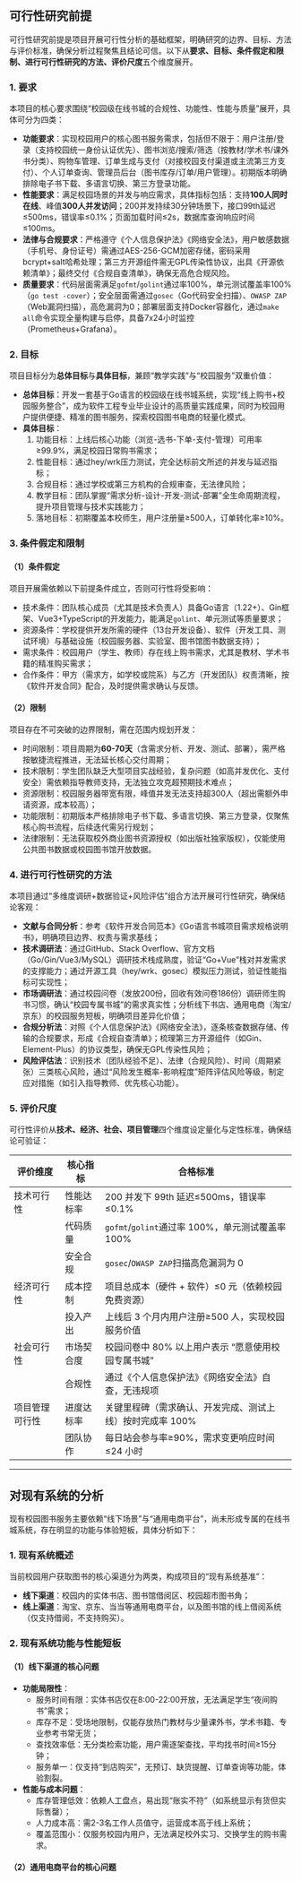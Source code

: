 ## 可行性研究前提

可行性研究前提是项目开展可行性分析的基础框架，明确研究的边界、目标、方法与评价标准，确保分析过程聚焦且结论可信。以下从**要求、目标、条件假定和限制、进行可行性研究的方法、评价尺度**五个维度展开。

### 1. 要求

本项目的核心要求围绕“校园级在线书城的合规性、功能性、性能与质量”展开，具体可分为四类：

- **功能要求**：实现校园用户的核心图书服务需求，包括但不限于：用户注册/登录（支持校园统一身份认证优先）、图书浏览/搜索/筛选（按教材/学术书/课外书分类）、购物车管理、订单生成与支付（对接校园支付渠道或主流第三方支付）、个人订单查询、管理员后台（图书库存/订单/用户管理）。初期版本明确排除电子书下载、多语言切换、第三方登录功能。
- **性能要求**：满足校园场景的并发与响应需求，具体指标包括：支持**100人同时在线**、峰值**300人并发访问**；200并发持续30分钟场景下，接口99th延迟≤500ms，错误率≤0.1%；页面加载时间≤2s，数据库查询响应时间≤100ms。
- **法律与合规要求**：严格遵守《个人信息保护法》《网络安全法》，用户敏感数据（手机号、身份证号）需通过AES-256-GCM加密存储，密码采用bcrypt+salt哈希处理；第三方开源组件需无GPL传染性协议，出具《开源依赖清单》；最终交付《合规自查清单》，确保无高危合规风险。
- **质量要求**：代码层面需满足`gofmt`/`golint`通过率100%，单元测试覆盖率100%（`go test -cover`）；安全层面需通过`gosec`（Go代码安全扫描）、`OWASP ZAP`（Web漏洞扫描），高危漏洞为0；部署层面支持Docker容器化，通过`make all`命令实现全量构建与启停，具备7x24小时监控（Prometheus+Grafana）。

### 2. 目标

项目目标分为**总体目标**与**具体目标**，兼顾“教学实践”与“校园服务”双重价值：

- **总体目标**：开发一套基于Go语言的校园级在线书城系统，实现“线上购书+校园服务整合”，成为软件工程专业毕业设计的高质量实践成果，同时为校园用户提供便捷、精准的图书服务，探索校园图书电商的轻量化模式。
- **具体目标**：
  1. 功能目标：上线后核心功能（浏览-选书-下单-支付-管理）可用率≥99.9%，满足校园日常购书需求；
  2. 性能目标：通过hey/wrk压力测试，完全达标前文所述的并发与延迟指标；
  3. 合规目标：通过学校或第三方机构的合规审查，无法律风险；
  4. 教学目标：团队掌握“需求分析-设计-开发-测试-部署”全生命周期流程，提升项目管理与技术实践能力；
  5. 落地目标：初期覆盖本校师生，用户注册量≥500人，订单转化率≥10%。

### 3. 条件假定和限制

#### （1）条件假定

项目开展需依赖以下前提条件成立，否则可行性将受影响：

- 技术条件：团队核心成员（尤其是技术负责人）具备Go语言（1.22+）、Gin框架、Vue3+TypeScript的开发能力，能满足`golint`、单元测试等质量要求；
- 资源条件：学校提供开发所需的硬件（13台开发设备）、软件（开发工具、测试环境）与基础设施（校园服务器、实验室、图书馆图书数据支持）；
- 需求条件：校园用户（学生、教师）存在线上购书需求，尤其是教材、学术书籍的精准购买需求；
- 合作条件：甲方（需求方，如学校或院系）与乙方（开发团队）权责清晰，按《软件开发合同》配合，及时提供需求确认与反馈。

#### （2）限制

项目存在不可突破的边界限制，需在范围内规划开发：

- 时间限制：项目周期为**60-70天**（含需求分析、开发、测试、部署），需严格按敏捷流程推进，无法延长核心交付周期；
- 技术限制：学生团队缺乏大型项目实战经验，复杂问题（如高并发优化、支付安全）需依赖指导教师支持，无法独立攻克超预期技术难点；
- 资源限制：校园服务器带宽有限，峰值并发无法支持超300人（超出需额外申请资源，成本较高）；
- 功能限制：初期版本严格排除电子书下载、多语言切换、第三方登录，仅聚焦核心购书流程，后续迭代需另行规划；
- 法律限制：无法获取校外商业图书资源授权（如出版社独家版权），仅能使用公共图书数据或校园图书馆开放数据。

### 4. 进行可行性研究的方法

本项目通过“多维度调研+数据验证+风险评估”组合方法开展可行性研究，确保结论客观：

- **文献与合同分析**：参考《软件开发合同范本》《Go语言书城项目需求规格说明书》，明确项目边界、权责与需求基线；
- **技术调研法**：通过GitHub、Stack Overflow、官方文档（Go/Gin/Vue3/MySQL）调研技术栈成熟度，验证“Go+Vue”栈对并发需求的支撑能力；通过开源工具（hey/wrk、gosec）模拟压力测试，验证性能指标可实现性；
- **市场调研法**：通过校园问卷（发放200份，回收有效问卷186份）调研师生购书习惯，确认“校园专属书城”的需求真实性；分析线下书店、通用电商（淘宝/京东）的校园服务短板，明确项目差异化价值；
- **合规分析法**：对照《个人信息保护法》《网络安全法》，逐条核查数据存储、传输的合规要求，形成《合规自查清单》；梳理第三方开源组件（如Gin、Element-Plus）的协议类型，确保无GPL传染性风险；
- **风险评估法**：识别技术（团队经验不足）、法律（合规风险）、时间（周期紧张）三类核心风险，通过“风险发生概率-影响程度”矩阵评估风险等级，制定应对措施（如引入指导教师、优先核心功能）。

### 5. 评价尺度

可行性评价从**技术、经济、社会、项目管理**四个维度设定量化与定性标准，确保结论可验证：

| 评价维度    | 核心指标  | 合格标准                                  |
| ------- | ----- | ------------------------------------- |
| 技术可行性   | 性能达标率 | 200 并发下 99th 延迟≤500ms，错误率≤0.1%        |
|         | 代码质量  | `gofmt`/`golint`通过率 100%，单元测试覆盖率 100% |
|         | 安全合规  | `gosec`/`OWASP ZAP`扫描高危漏洞为 0          |
| 经济可行性   | 成本控制  | 项目总成本（硬件 + 软件）≤0 元（依赖校园免费资源）          |
|         | 投入产出  | 上线后 3 个月内用户注册≥500 人，实现校园服务价值          |
| 社会可行性   | 市场契合度 | 校园问卷中 80% 以上用户表示 “愿意使用校园专属书城”         |
|         | 合规性   | 通过《个人信息保护法》《网络安全法》自查，无违规项             |
| 项目管理可行性 | 进度达标率 | 关键里程碑（需求确认、开发完成、测试上线）按时完成率 100%       |
|         | 团队协作  | 每日站会参与率≥90%，需求变更响应时间≤24 小时            |

  --- 

## 对现有系统的分析

现有校园图书服务主要依赖“线下场景”与“通用电商平台”，尚未形成专属的在线书城系统，存在明显的功能与体验短板，具体分析如下：

### 1. 现有系统概述

当前校园用户获取图书的核心渠道分为两类，构成项目的“现有系统基准”：

- **线下渠道**：校园内的实体书店、图书馆借阅区、校园超市图书角；
- **线上渠道**：淘宝、京东、当当等通用电商平台，以及图书馆的线上借阅系统（仅支持借阅，不支持购买）。

### 2. 现有系统功能与性能短板

#### （1）线下渠道的核心问题

- **功能局限性**：
  - 服务时间有限：实体书店仅在8:00-22:00开放，无法满足学生“夜间购书”需求；
  - 库存不足：受场地限制，仅能存放热门教材与少量课外书，学术书籍、专业参考书常无货；
  - 查找效率低：无分类检索功能，用户需逐架查找，平均找书时间≥15分钟；
  - 服务单一：仅支持“到店购买”，无预订、缺货提醒、订单查询等功能，体验割裂。
- **性能与成本问题**：
  - 库存管理低效：依赖人工盘点，易出现“账实不符”（如系统显示有货但实际售罄）；
  - 人力成本高：需2-3名工作人员值守，运营成本高于线上系统；
  - 覆盖范围小：仅服务校园内用户，无法满足校外实习、交换学生的购书需求。

#### （2）通用电商平台的核心问题
